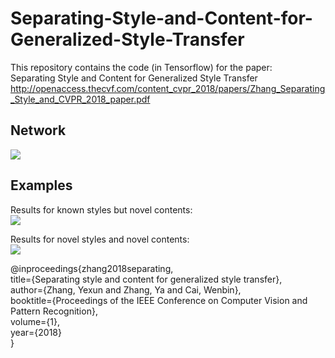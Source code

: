 # Separating-Style-and-Content-for-Generalized-Style-Transfer
This repository contains the code (in Tensorflow) for the paper:<br>
Separating Style and Content for Generalized Style Transfer
http://openaccess.thecvf.com/content_cvpr_2018/papers/Zhang_Separating_Style_and_CVPR_2018_paper.pdf

Network
----
![](https://github.com/zhyxun/Separating-Style-and-Content-for-Generalized-Style-Transfer/blob/master/images/network.png)

Examples
----
Results for known styles but novel contents:<br>
![](https://github.com/zhyxun/Separating-Style-and-Content-for-Generalized-Style-Transfer/blob/master/images/area2.png)

Results for novel styles and novel contents:<br>
![](https://github.com/zhyxun/Separating-Style-and-Content-for-Generalized-Style-Transfer/blob/master/images/area4.png)<br>

@inproceedings{zhang2018separating,<br>
  title={Separating style and content for generalized style transfer},<br>
  author={Zhang, Yexun and Zhang, Ya and Cai, Wenbin},<br>
  booktitle={Proceedings of the IEEE Conference on Computer Vision and Pattern Recognition},<br>
  volume={1},<br>
  year={2018}<br>
}
